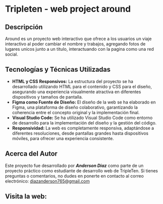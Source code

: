 # Tripleten - web project around

## Descripción

Around es un proyecto web interactivo que ofrece a los usuarios un viaje interactivo al poder cambiar el nombre y trabajos, agregando fotos de lugares unicos junto a un titulo, interactuando con la pagina como una red social.

## Tecnologías y Técnicas Utilizadas

- **HTML y CSS Responsivos:** La estructura del proyecto se ha desarrollado utilizando HTML para el contenido y CSS para el diseño, asegurando una experiencia visualmente atractiva en diferentes dispositivos y tamaños de pantalla.
- **Figma como Fuente de Diseño:** El diseño de la web se ha elaborado en Figma, una plataforma de diseño colaborativo, garantizando la coherencia entre el concepto original y la implementación final.
- **Visual Studio Code:** Se ha utilizado Visual Studio Code como entorno de desarrollo para la implementación del diseño y la gestión del código.
- **Responsividad:** La web es completamente responsiva, adaptándose a diferentes resoluciones, desde pantallas grandes hasta dispositivos móviles, para ofrecer una experiencia consistente.

## Acerca del Autor

Este proyecto fue desarrollado por **_Anderson Diaz_** como parte de un proyecto práctico como estudiante de desarrollo web de TripleTen. Si tienes preguntas o comentarios, no dudes en ponerte en contacto al correo electrónico: diazanderson765@gmail.com

## Visita la web:

